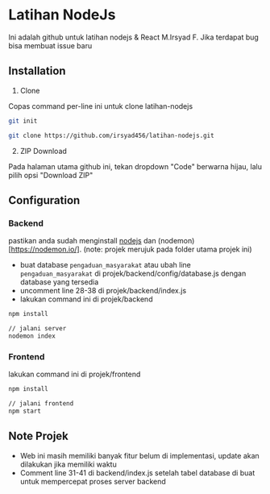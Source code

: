 # Latihan NodeJs

Ini adalah github untuk latihan nodejs & React M.Irsyad F. Jika terdapat bug bisa membuat issue baru

## Installation

1. Clone

Copas command per-line ini untuk clone latihan-nodejs

```bash
git init

git clone https://github.com/irsyad456/latihan-nodejs.git
```

2. ZIP Download

Pada halaman utama github ini, tekan dropdown "Code" berwarna hijau, lalu pilih opsi "Download ZIP"

## Configuration
### Backend
pastikan anda sudah menginstall [nodejs](https://nodejs.org/) dan (nodemon)[https://nodemon.io/]. (note: projek merujuk pada folder utama projek ini)
- buat database `pengaduan_masyarakat` atau ubah line `pengaduan_masyarakat` di projek/backend/config/database.js dengan database yang tersedia
- uncomment line 28-38 di projek/backend/index.js
- lakukan command ini di projek/backend 
```bash
npm install

// jalani server
nodemon index
```
### Frontend
lakukan command ini di projek/frontend
```bash
npm install

// jalani frontend
npm start
```

## Note Projek
- Web ini masih memiliki banyak fitur belum di implementasi, update akan dilakukan jika memiliki waktu
- Comment line 31-41 di backend/index.js setelah tabel database di buat untuk mempercepat proses server backend

